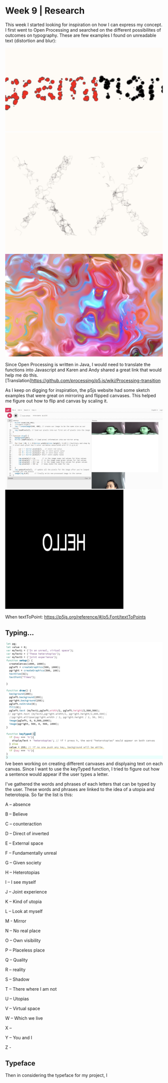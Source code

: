 # Week 9 | Research
This week I started looking for inspiration on how I can express my concept. I first went to Open Processing and searched on the different possibilites of outcomes on typography. These are few examples I found on unreadable text (distortion and blur):

<img src = "w9particles.JPG">
<img src = "w9lines.JPG" width=600>
<img src = "w9blur.JPG" width=600>

Since Open Processing is written in Java, I would need to translate the functions into Javascript and Karen and Andy shared a great link that would help me do this. 
[Translation]https://github.com/processing/p5.js/wiki/Processing-transition 

As I keep on digging for inspiration, the p5js website had some sketch examples that were great on mirroring and flipped canvases. This helped me figure out how to flip and canvas by scaling it.

<img src = "w9mirror.JPG"> 
<img src = "w9flip.JPG">

When
textToPoint: https://p5js.org/reference/#/p5.Font/textToPoints


## Typing...
<img src = "week9wip.JPG">
Ive been working on creating different canvases and displyaing text on each canvas. Since I want to use the keyTyped function, I tried to figure out how a sentence would appear if the user types a letter.

I've gathered the words and phrases of each letters that can be typed by the user. These words and phrases are linked to the idea of a utopia and heterotopia. So far the list is this:

A – absence

B – Believe

C – counteraction

D – Direct of inverted

E – External space

F – Fundamentally unreal

G – Given society

H – Heterotopias

I – I see myself 

J – Joint experience

K – Kind of utopia

L – Look at myself

M - Mirror

N – No real place

O – Own visibility

P – Placeless place

Q – Quality

R – reality

S – Shadow

T – There where I am not

U – Utopias

V – Virtual space

W – Which we live

X – 

Y – You and I

Z - 




## Typeface
Then in considering the typeface for my project, I

